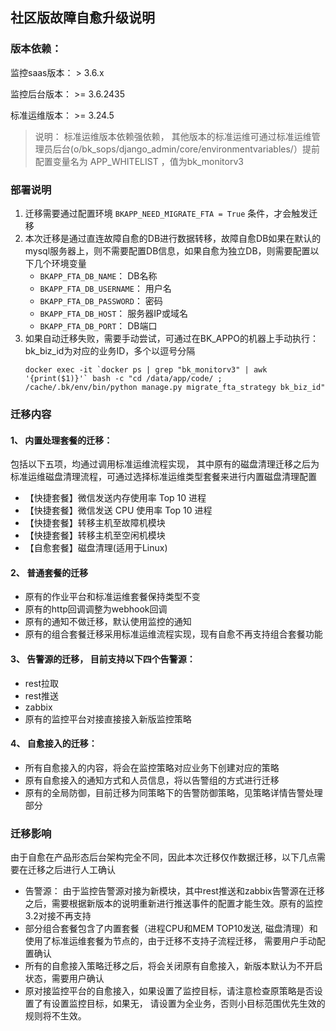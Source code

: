 ## 社区版故障自愈升级说明

### 版本依赖：
监控saas版本： > 3.6.x

监控后台版本： >= 3.6.2435

标准运维版本： >= 3.24.5
> 说明： 标准运维版本依赖强依赖， 其他版本的标准运维可通过标准运维管理员后台(o/bk_sops/django_admin/core/environmentvariables/）提前配置变量名为 APP_WHITELIST ，值为bk_monitorv3

### 部署说明
1. 迁移需要通过配置环境  `BKAPP_NEED_MIGRATE_FTA = True` 条件，才会触发迁移
2. 本次迁移是通过直连故障自愈的DB进行数据转移，故障自愈DB如果在默认的mysql服务器上，则不需要配置DB信息，如果自愈为独立DB，则需要配置以下几个环境变量
   - `BKAPP_FTA_DB_NAME`： DB名称
   - `BKAPP_FTA_DB_USERNAME`： 用户名
   - `BKAPP_FTA_DB_PASSWORD`： 密码
   - `BKAPP_FTA_DB_HOST`： 服务器IP或域名
   - `BKAPP_FTA_DB_PORT`： DB端口
3. 如果自动迁移失败，需要手动尝试，可通过在BK_APPO的机器上手动执行：bk_biz_id为对应的业务ID，多个以逗号分隔
   ```shell
   docker exec -it `docker ps | grep "bk_monitorv3" | awk '{print($1)}'` bash -c "cd /data/app/code/ ; /cache/.bk/env/bin/python manage.py migrate_fta_strategy bk_biz_id"
   ```

### 迁移内容
#### 1、 内置处理套餐的迁移： 
包括以下五项，均通过调用标准运维流程实现， 其中原有的磁盘清理迁移之后为标准运维磁盘清理流程，可通过选择标准运维类型套餐来进行内置磁盘清理配置
  - 【快捷套餐】微信发送内存使用率 Top 10 进程
  - 【快捷套餐】微信发送 CPU 使用率 Top 10 进程
  - 【快捷套餐】转移主机至故障机模块
  - 【快捷套餐】转移主机至空闲机模块
  - 【自愈套餐】磁盘清理(适用于Linux) 
#### 2、 普通套餐的迁移
  - 原有的作业平台和标准运维套餐保持类型不变
  - 原有的http回调调整为webhook回调
  - 原有的通知不做迁移，默认使用监控的通知
  - 原有的组合套餐迁移采用标准运维流程实现，现有自愈不再支持组合套餐功能

#### 3、 告警源的迁移， 目前支持以下四个告警源：
  - rest拉取
  - rest推送
  - zabbix
  - 原有的监控平台对接直接接入新版监控策略
#### 4、 自愈接入的迁移：
  - 所有自愈接入的内容，将会在监控策略对应业务下创建对应的策略
  - 原有自愈接入的通知方式和人员信息，将以告警组的方式进行迁移
  - 原有的全局防御，目前迁移为同策略下的告警防御策略，见策略详情告警处理部分

### 迁移影响
由于自愈在产品形态后台架构完全不同，因此本次迁移仅作数据迁移，以下几点需要在迁移之后进行人工确认
- 告警源： 由于监控告警源对接为新模块，其中rest推送和zabbix告警源在迁移之后，需要根据新版本的说明重新进行推送事件的配置才能生效。原有的监控3.2对接不再支持
- 部分组合套餐包含了内置套餐（进程CPU和MEM TOP10发送, 磁盘清理）和 使用了标准运维套餐为节点的，由于迁移不支持子流程迁移， 需要用户手动配置确认
- 所有的自愈接入策略迁移之后，将会关闭原有自愈接入，新版本默认为不开启状态，需要用户确认
- 原对接监控平台的自愈接入，如果设置了监控目标，请注意检查原策略是否设置了有设置监控目标，如果无， 请设置为全业务，否则小目标范围优先生效的规则将不生效。



